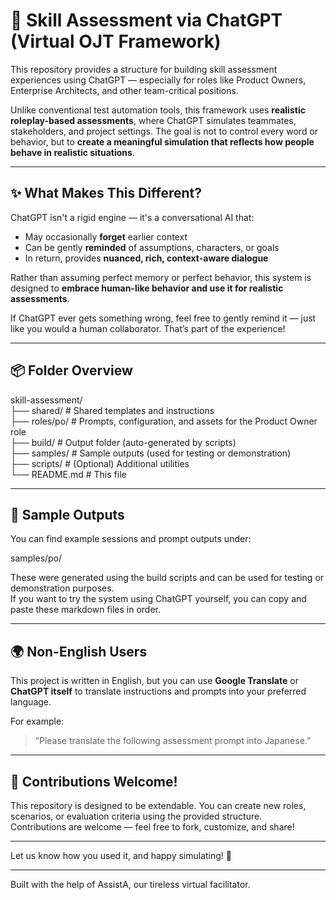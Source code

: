 # 🧠 Skill Assessment via ChatGPT (Virtual OJT Framework)

This repository provides a structure for building skill assessment experiences using ChatGPT — especially for roles like Product Owners, Enterprise Architects, and other team-critical positions.

Unlike conventional test automation tools, this framework uses **realistic roleplay-based assessments**, where ChatGPT simulates teammates, stakeholders, and project settings. The goal is not to control every word or behavior, but to **create a meaningful simulation that reflects how people behave in realistic situations**.

---

## ✨ What Makes This Different?

ChatGPT isn't a rigid engine — it's a conversational AI that:
- May occasionally **forget** earlier context
- Can be gently **reminded** of assumptions, characters, or goals
- In return, provides **nuanced, rich, context-aware dialogue**

Rather than assuming perfect memory or perfect behavior, this system is designed to **embrace human-like behavior and use it for realistic assessments**.

If ChatGPT ever gets something wrong, feel free to gently remind it — just like you would a human collaborator. That’s part of the experience!

---

## 📦 Folder Overview

skill-assessment/  
├── shared/         # Shared templates and instructions  
├── roles/po/       # Prompts, configuration, and assets for the Product Owner role  
├── build/          # Output folder (auto-generated by scripts)  
├── samples/        # Sample outputs (used for testing or demonstration)  
├── scripts/        # (Optional) Additional utilities  
└── README.md       # This file

---

## 🧪 Sample Outputs

You can find example sessions and prompt outputs under:

samples/po/

These were generated using the build scripts and can be used for testing or demonstration purposes.  
If you want to try the system using ChatGPT yourself, you can copy and paste these markdown files in order.

---

## 🌍 Non-English Users

This project is written in English, but you can use **Google Translate** or **ChatGPT itself** to translate instructions and prompts into your preferred language.

For example:
> “Please translate the following assessment prompt into Japanese.”

---

## 🤝 Contributions Welcome!

This repository is designed to be extendable. You can create new roles, scenarios, or evaluation criteria using the provided structure.  
Contributions are welcome — feel free to fork, customize, and share!

---

Let us know how you used it, and happy simulating! 🚀

---

Built with the help of AssistA, our tireless virtual facilitator.

